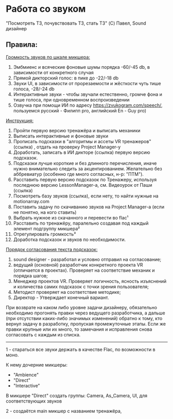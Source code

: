 # Работа со звуком

"Посмотреть ТЗ, почувствовать ТЗ, стать ТЗ" (C) Павел, Sound дизайнер


## Правила:

<u> Громкость звуков по шкале микшера: </u>

1) Эмбмиенс и всяческие фоновые шумы порядка -60/-45 db, в зависимости от конкретного случая
2) Прямой дикторский голос: в пике до -22/-18 db
3) Звуки UI, в зависимости от прорезаемости и жёсткости чуть тише голоса, -28/-24 db
4) Интерактивные звуки - чтобы звучали естественно, громче фона и тише голоса, при одновременном воспроизведении
5) Озвучка при помощи ИИ по адресу https://zvukogram.com/speech/, пользуемся русский - Филипп pro, английский  En - Guy pro)



<u> Инструкция: </u>

1) Пройти первую версию тренажёра и выписать механики
2) Выписать интерактивные и фоновые звуки
3) Прописать подсказки в "алгоритмы и ассеты VR тренажеров" (ссылка) , отдать на проверку Project Manager-у
4) Доработать, записать в ИИ дикторе (ссылка) первую версию подсказок.
5) Подсказки лучше короткие и без длинного перечисления, иначе нужно внимательно следить за акцентированием. Желательно без аббревиатур (особенно где много согласных, н-р: "ПТМ").
6) Расставить первую версию подсказок по Тренажеру, используя последнюю версию LessonManager-а, см. Видеоурок от Паши (ссылка)
7) Посмотреть базу звуков (ссылка), если нету, то найти нужные на motionarray.com
8) Поставить задачу по скачиванию звуков на Project Manager-а (если не понятно, на кого ставить)
9) Выбрать нужное из скачанного и перевести во flac¹
10) Расставить по тренажёру, паралельно создавая под каждый элемент подгруппу микшера²
11) Отрегулировать громкость³
12) Доработка подсказок и звуков по необходимости.



<u> Порядок согласования текста подсказок: </u>
1) sound designer - разработал и условно отправил на согласование;
2) ведущий (основной) разработчик конкретного проекта VR (отличается в проектах). Проверяет на соответствие механик и порядка шагов;
3) Менеджер проектов VR. Проверяет логичность, ясность изъяснений и количества самих подсказок с  точки зрения пользователя;
4) Методист проверяет на соответствие методике;
5) Директор - Утверждает конечный вариант.

При возврате на каком либо уровне задачи дизайнеру, обязательно необходимо прогонять правки через ведущего разработчика, а дальше (при отсутствии каких-либо 
значимых изменений) обратно к тому, кто вернул задачу в разработку, пропуская промежуточные этапы.
Если же правки крупные или их много, то замечания и исправления снова согласовать с каждым из списка.

--------------------------------------------------------------------------
1 - стараться все звуки держать в качестве Flac, по возможности в моно.

К нему дочерние микшеры:
 + "Ambience"
 + "Direct"
 + "Interactive"

В микшере "Direct" создать группы:
Camera, As_Camera, UI, для соответствующих звуков

2 - создаётся main микшер с названием тренажёра,

